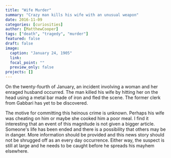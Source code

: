 ```yaml
---
title: "Wife Murder"
summary: "Crazy man kills his wife with an unusual weapon"
date: 2016-11-09
categories: [curiosities]
author: [MatthewCooper]
tags: ["death", "tragedy", "murder"]
featured: false
draft: false
image:
  caption: "January 24, 1905"
  link:
  focal_point: ""
  preview_only: false
projects: []
---
```

On the twenty-fourth of January, an incident involving a woman and her enraged husband occurred. The man killed his wife by hitting her on the head using a metal bar made of iron and fled the scene. The former clerk from Gabbari has yet to be discovered.

The motive for committing this heinous crime is unknown. Perhaps his wife was cheating on him or maybe she cooked him a poor meal. I find it interesting that an event of this magnitude is not given a bigger article. Someone's life has been ended and there is a possibility that others may be in danger. More information should be provided and this news story should not be shrugged off as an every day occurrence. Either way, the suspect is still at large and he needs to be caught before he spreads his mayhem elsewhere.
